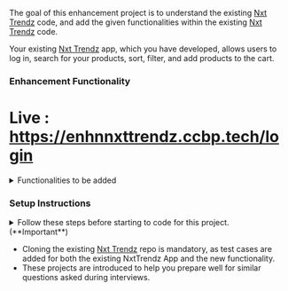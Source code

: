 The goal of this enhancement project is to understand the existing <a href="https://learning.ccbp.in/question/d595dd02-c5d0-4330-bd3d-ac0275b02d8a" target="_blank_">Nxt Trendz</a> code, and add the given functionalities within the existing <a href="https://learning.ccbp.in/question/d595dd02-c5d0-4330-bd3d-ac0275b02d8a" target="_blank_">Nxt Trendz</a> code.

Your existing <a href="https://learning.ccbp.in/question/d595dd02-c5d0-4330-bd3d-ac0275b02d8a" target="_blank_">Nxt Trendz</a> app, which you have developed, allows users to log in, search for your products, sort, filter, and add products to the cart.

### Enhancement Functionality
# Live : https://enhnnxttrendz.ccbp.tech/login

<details>
<summary>Functionalities to be added</summary>

- Add a `Payment Popup` feature to the application. A Popup should be displayed when a user clicks the `Checkout` button from the cart page.
  - The Popup should include fields for the user to select one of the payment methods like Card, Net Banking, UPI, Wallet, and Cash on Delivery. Ensure all the options, except for Cash on Delivery, are disabled.
  - The Popup should also include a summary, which displays the number of items and the total price the user will pay.
  - The Popup should also have a `Confirm Order` button. If the `Cash on Delivery` payment option is not selected, the `Confirm Order` button must be disabled.
  - Clicking this button will display a success message stating **"Your order has been placed successfully"**.
- Ensure your application maintains good CSS styling.

<MultiLineNote>
- For Popup Component, use <a href="https://react-popup.elazizi.com/component-api" target="_blank_">React Popup</a>
- Use modal prop in Popup Component 
</MultiLineNote>

</details>

### Setup Instructions

<details>
<summary>Follow these steps before starting to code for this project. (**Important**)</summary>

- After setting up this project delete the `README.md` file in the CCBP IDE.
- Clone the existing <a href="https://learning.ccbp.in/question/d595dd02-c5d0-4330-bd3d-ac0275b02d8a" target="_blank_">Nxt Trendz</a> code from your GitHub account to add new functionalities to it.
  - If the existing <a href="https://learning.ccbp.in/question/d595dd02-c5d0-4330-bd3d-ac0275b02d8a" target="_blank_">Nxt Trendz</a> code is not available in your git, push your code to git.
    - <a href="https://learning.ccbp.in/3da6f1a6-0892/course?c_id=ade6e642-cd5c-4896-9edd-3f06d3dc2069&s_id=49896a46-f484-4b42-b459-2626f77e6796&t_id=9f27b553-4bbe-400f-9025-9044f79acda0" target="_blank_">Click here to learn how to push your code to git</a>
  - Once the code is pushed to git, clone it into this project using the below command.

```cmd
git clone {git repository URL} /home/workspace/reactjs/coding-practices/enhancementOfNxtTrendzPayment
```

<MultiLineNote>
In the above command, replace this `{git repository URL}` with your actual Git URL.
</MultiLineNote>
- Download dependencies by running `npm install`
- Start up the app using `npm start`
</details>

<MultiLineNote>

- Cloning the existing <a href="https://learning.ccbp.in/question/d595dd02-c5d0-4330-bd3d-ac0275b02d8a" target="_blank_">Nxt Trendz</a> repo is mandatory, as test cases are added for both the existing NxtTrendz App and the new functionality.
- These projects are introduced to help you prepare well for similar questions asked during interviews. </MultiLineNote>

